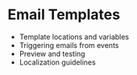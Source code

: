 # Email Templates

- Template locations and variables
- Triggering emails from events
- Preview and testing
- Localization guidelines